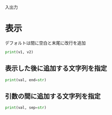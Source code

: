 入出力
# 表示
デフォルトは間に空白と末尾に改行を追加  
```python
print(v1, v2)
```

## 表示した後に追加する文字列を指定
```python
print(val, end=str)
```

## 引数の間に追加する文字列を指定
```python
print(val, sep=str)
```

